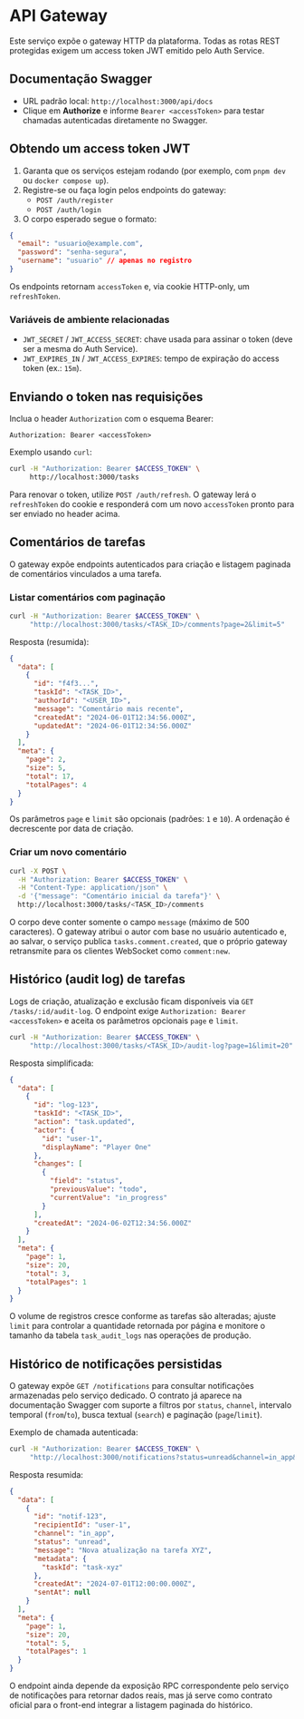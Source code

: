 # API Gateway

Este serviço expõe o gateway HTTP da plataforma. Todas as rotas REST protegidas exigem um access token JWT emitido pelo Auth Service.

## Documentação Swagger
- URL padrão local: `http://localhost:3000/api/docs`
- Clique em **Authorize** e informe `Bearer <accessToken>` para testar chamadas autenticadas diretamente no Swagger.

## Obtendo um access token JWT
1. Garanta que os serviços estejam rodando (por exemplo, com `pnpm dev` ou `docker compose up`).
2. Registre-se ou faça login pelos endpoints do gateway:
   - `POST /auth/register`
   - `POST /auth/login`
3. O corpo esperado segue o formato:

```json
{
  "email": "usuario@example.com",
  "password": "senha-segura",
  "username": "usuario" // apenas no registro
}
```

Os endpoints retornam `accessToken` e, via cookie HTTP-only, um `refreshToken`.

### Variáveis de ambiente relacionadas
- `JWT_SECRET` / `JWT_ACCESS_SECRET`: chave usada para assinar o token (deve ser a mesma do Auth Service).
- `JWT_EXPIRES_IN` / `JWT_ACCESS_EXPIRES`: tempo de expiração do access token (ex.: `15m`).

## Enviando o token nas requisições
Inclua o header `Authorization` com o esquema Bearer:

```http
Authorization: Bearer <accessToken>
```

Exemplo usando `curl`:

```bash
curl -H "Authorization: Bearer $ACCESS_TOKEN" \
     http://localhost:3000/tasks
```

Para renovar o token, utilize `POST /auth/refresh`. O gateway lerá o `refreshToken` do cookie e responderá com um novo `accessToken` pronto para ser enviado no header acima.

## Comentários de tarefas

O gateway expõe endpoints autenticados para criação e listagem paginada de comentários vinculados a uma tarefa.

### Listar comentários com paginação

```bash
curl -H "Authorization: Bearer $ACCESS_TOKEN" \
     "http://localhost:3000/tasks/<TASK_ID>/comments?page=2&limit=5"
```

Resposta (resumida):

```json
{
  "data": [
    {
      "id": "f4f3...",
      "taskId": "<TASK_ID>",
      "authorId": "<USER_ID>",
      "message": "Comentário mais recente",
      "createdAt": "2024-06-01T12:34:56.000Z",
      "updatedAt": "2024-06-01T12:34:56.000Z"
    }
  ],
  "meta": {
    "page": 2,
    "size": 5,
    "total": 17,
    "totalPages": 4
  }
}
```

Os parâmetros `page` e `limit` são opcionais (padrões: `1` e `10`). A ordenação é decrescente por data de criação.

### Criar um novo comentário

```bash
curl -X POST \
  -H "Authorization: Bearer $ACCESS_TOKEN" \
  -H "Content-Type: application/json" \
  -d '{"message": "Comentário inicial da tarefa"}' \
  http://localhost:3000/tasks/<TASK_ID>/comments
```

O corpo deve conter somente o campo `message` (máximo de 500 caracteres). O gateway atribui o autor com base no usuário autenticado e, ao salvar, o serviço publica `tasks.comment.created`, que o próprio gateway retransmite para os clientes WebSocket como `comment:new`.

## Histórico (audit log) de tarefas

Logs de criação, atualização e exclusão ficam disponíveis via `GET /tasks/:id/audit-log`. O endpoint exige `Authorization: Bearer <accessToken>` e aceita os parâmetros opcionais `page` e `limit`.

```bash
curl -H "Authorization: Bearer $ACCESS_TOKEN" \
     "http://localhost:3000/tasks/<TASK_ID>/audit-log?page=1&limit=20"
```

Resposta simplificada:

```json
{
  "data": [
    {
      "id": "log-123",
      "taskId": "<TASK_ID>",
      "action": "task.updated",
      "actor": {
        "id": "user-1",
        "displayName": "Player One"
      },
      "changes": [
        {
          "field": "status",
          "previousValue": "todo",
          "currentValue": "in_progress"
        }
      ],
      "createdAt": "2024-06-02T12:34:56.000Z"
    }
  ],
  "meta": {
    "page": 1,
    "size": 20,
    "total": 3,
    "totalPages": 1
  }
}
```

O volume de registros cresce conforme as tarefas são alteradas; ajuste `limit` para controlar a quantidade retornada por página e monitore o tamanho da tabela `task_audit_logs` nas operações de produção.

## Histórico de notificações persistidas

O gateway expõe `GET /notifications` para consultar notificações armazenadas pelo serviço dedicado. O contrato já aparece na documentação Swagger com suporte a filtros por `status`, `channel`, intervalo temporal (`from`/`to`), busca textual (`search`) e paginação (`page`/`limit`).

Exemplo de chamada autenticada:

```bash
curl -H "Authorization: Bearer $ACCESS_TOKEN" \
     "http://localhost:3000/notifications?status=unread&channel=in_app&page=1&limit=20"
```

Resposta resumida:

```json
{
  "data": [
    {
      "id": "notif-123",
      "recipientId": "user-1",
      "channel": "in_app",
      "status": "unread",
      "message": "Nova atualização na tarefa XYZ",
      "metadata": {
        "taskId": "task-xyz"
      },
      "createdAt": "2024-07-01T12:00:00.000Z",
      "sentAt": null
    }
  ],
  "meta": {
    "page": 1,
    "size": 20,
    "total": 5,
    "totalPages": 1
  }
}
```

O endpoint ainda depende da exposição RPC correspondente pelo serviço de notificações para retornar dados reais, mas já serve como contrato oficial para o front-end integrar a listagem paginada do histórico.
